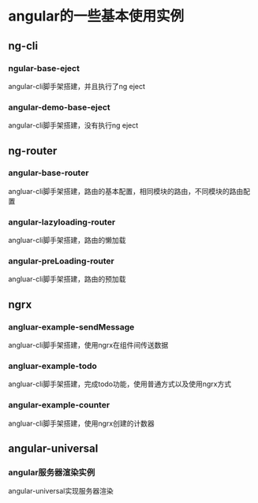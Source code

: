 # angular的一些基本使用实例
## ng-cli

### ngular-base-eject

angular-cli脚手架搭建，并且执行了ng eject

### angular-demo-base-eject

angular-cli脚手架搭建，没有执行ng eject

## ng-router

### angular-base-router

angluar-cli脚手架搭建，路由的基本配置，相同模块的路由，不同模块的路由配置

### angular-lazyloading-router

angluar-cli脚手架搭建，路由的懒加载

### angular-preLoading-router

angluar-cli脚手架搭建，路由的预加载

## ngrx

### angluar-example-sendMessage

angluar-cli脚手架搭建，使用ngrx在组件间传送数据

### angluar-example-todo

angluar-cli脚手架搭建，完成todo功能，使用普通方式以及使用ngrx方式

### angular-example-counter

angluar-cli脚手架搭建，使用ngrx创建的计数器

## angular-universal

### angular服务器渲染实例

angular-universal实现服务器渲染




















